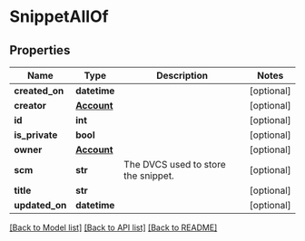 # SnippetAllOf

## Properties
Name | Type | Description | Notes
------------ | ------------- | ------------- | -------------
**created_on** | **datetime** |  | [optional] 
**creator** | [**Account**](Account.md) |  | [optional] 
**id** | **int** |  | [optional] 
**is_private** | **bool** |  | [optional] 
**owner** | [**Account**](Account.md) |  | [optional] 
**scm** | **str** | The DVCS used to store the snippet. | [optional] 
**title** | **str** |  | [optional] 
**updated_on** | **datetime** |  | [optional] 

[[Back to Model list]](../README.md#documentation-for-models) [[Back to API list]](../README.md#documentation-for-api-endpoints) [[Back to README]](../README.md)


